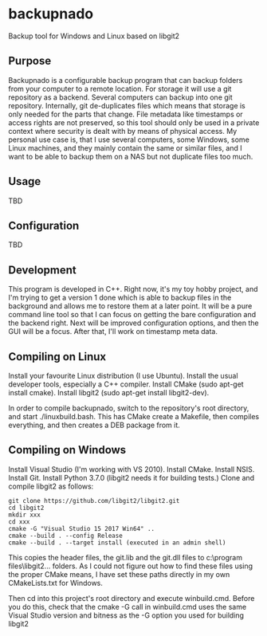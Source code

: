 # backupnado
Backup tool for Windows and Linux based on libgit2

## Purpose
Backupnado is a configurable backup program that can backup folders from your computer to a remote location. For storage
it will use a git repository as a backend. Several computers can backup into one git repository. Internally, git de-duplicates
files which means that storage is only needed for the parts that change. File metadata like timestamps or access rights are
not preserved, so this tool should only be used in a private context where security is dealt with by means of physical access.
My personal use case is, that I use several computers, some Windows, some Linux machines, and they mainly contain the same
or similar files, and I want to be able to backup them on a NAS but not duplicate files too much. 

## Usage
TBD

## Configuration
TBD

## Development
This program is developed in C++. Right now, it's my toy hobby project, and I'm trying to get a version 1 done which
is able to backup files in the background and allows me to restore them at a later point. It will be a pure command
line tool so that I can focus on getting the bare configuration and the backend right. Next will be improved configuration
options, and then the GUI will be a focus. After that, I'll work on timestamp meta data. 

## Compiling on Linux
Install your favourite Linux distribution (I use Ubuntu). Install the usual developer tools, especially a C++ compiler.
Install CMake (sudo apt-get install cmake). Install libgit2 (sudo apt-get install libgit2-dev).

In order to compile backupnado, switch to the repository's root directory, and start ./linuxbuild.bash. This has CMake 
create a Makefile, then compiles everything, and then creates a DEB package from it.

## Compiling on Windows
Install Visual Studio (I'm working with VS 2010). Install CMake. Install NSIS. Install Git. Install Python 3.7.0
(libgit2 needs it for building tests.) Clone and compile libgit2 as follows:
```
git clone https://github.com/libgit2/libgit2.git
cd libgit2
mkdir xxx
cd xxx
cmake -G "Visual Studio 15 2017 Win64" ..
cmake --build . --config Release
cmake --build . --target install (executed in an admin shell)
```
This copies the header files, the git.lib and the git.dll files to c:\program files\libgit2\...  folders. As I could not figure out
how to find these files using the proper CMake means, I have set these paths directly in my own CMakeLists.txt for Windows. 

Then cd into this project's root directory and execute winbuild.cmd. Before you do this, check that the cmake -G call in winbuild.cmd
uses the same Visual Studio version and bitness as the -G option you used for building libgit2

